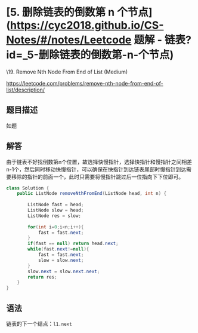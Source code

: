 # [5. 删除链表的倒数第 n 个节点](https://cyc2018.github.io/CS-Notes/#/notes/Leetcode 题解 - 链表?id=_5-删除链表的倒数第-n-个节点)

\19. Remove Nth Node From End of List (Medium)

https://leetcode.com/problems/remove-nth-node-from-end-of-list/description/

## 题目描述

如题

## 解答

由于链表不好找倒数第n个位置，故选择快慢指针，选择快指针和慢指针之间相差n-1个，然后同时移动快慢指针，可以确保在快指针到达链表尾部时慢指针到达需要移除的指针的前面一个，此时只需要将慢指针跳过后一位指向下下位即可。

```java
class Solution {
    public ListNode removeNthFromEnd(ListNode head, int n) {
        
        ListNode fast = head;
        ListNode slow = head;
        ListNode res = slow;
        
        for(int i=0;i<n;i++){
            fast = fast.next;
        }
        if(fast == null) return head.next;
        while(fast.next!=null){
            fast = fast.next;
            slow = slow.next;
        }
        slow.next = slow.next.next;
        return res;
    }
}
```

## 语法

链表的下一个结点：`l1.next`

